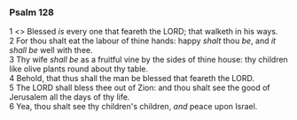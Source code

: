 ### Psalm 128

1 <<A Song of degrees.>> Blessed *is* every one that feareth the LORD; that walketh in his ways.  
2 For thou shalt eat the labour of thine hands: happy *shalt* thou *be*, and *it shall be* well with thee.  
3 Thy wife *shall be* as a fruitful vine by the sides of thine house: thy children like olive plants round about thy table.  
4 Behold, that thus shall the man be blessed that feareth the LORD.  
5 The LORD shall bless thee out of Zion: and thou shalt see the good of Jerusalem all the days of thy life.  
6 Yea, thou shalt see thy children's children, *and* peace upon Israel.  
